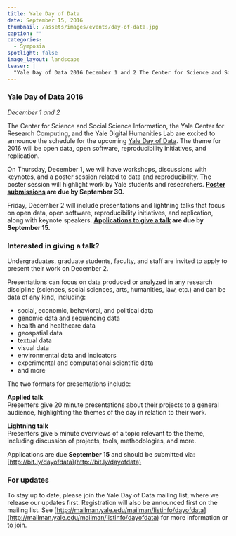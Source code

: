 ```yaml
---
title: Yale Day of Data
date: September 15, 2016
thumbnail: /assets/images/events/day-of-data.jpg
caption: ""
categories: 
  - Symposia
spotlight: false 
image_layout: landscape
teaser: |
  "Yale Day of Data 2016 December 1 and 2 The Center for Science and Social Science Information, the Yale Center for Research Computing, and the Yale Digital Humanities Lab are excited to announce the..."
---
```


### Yale Day of Data 2016
*December 1 and 2*

The Center for Science and Social Science Information, the Yale Center for Research Computing, and the Yale Digital Humanities Lab are excited to announce the schedule for the upcoming [Yale Day of Data](http://elischolar.library.yale.edu/dayofdata/2016/). The theme for 2016 will be open data, open software, reproducibility initiatives, and replication.
   
On Thursday, December 1, we will have workshops, discussions with keynotes, and a poster session related to data and reproducibility. The poster session will highlight work by Yale students and researchers. **[Poster submissions](http://elischolar.library.yale.edu/dayofdata/2016/posters/) are due by September 30.**

Friday, December 2 will include presentations and lightning talks that focus on open data, open software, reproducibility initiatives, and replication, along with keynote speakers. **[Applications to give a talk](http://yalesurvey.qualtrics.com/jfe/form/SV_eVSsftL11EoXTSt) are due by September 15.**

### Interested in giving a talk?
   
Undergraduates, graduate students, faculty, and staff are invited to apply to present their work on December 2.
   
Presentations can focus on data produced or analyzed in any research discipline (sciences, social sciences, arts, humanities, law, etc.) and can be data of any kind, including:

 * social, economic, behavioral, and political data
 * genomic data and sequencing data
 * health and healthcare data
 * geospatial data
 * textual data
 * visual data
 * environmental data and indicators
 * experimental and computational scientific data
 * and more

The two formats for presentations include:

**Applied talk**  
Presenters give 20 minute presentations about their projects to a general audience, highlighting the themes of the day in relation to their work.

**Lightning talk**  
Presenters give 5 minute overviews of a topic relevant to the theme, including discussion of projects, tools, methodologies, and more.
   
Applications are due **September 15** and should be submitted via: [http://bit.ly/dayofdata](http://bit.ly/dayofdata)
   
### For updates
   
To stay up to date, please join the Yale Day of Data mailing list, where we release our updates first. Registration will also be announced first on the mailing list. See [http://mailman.yale.edu/mailman/listinfo/dayofdata](http://mailman.yale.edu/mailman/listinfo/dayofdata) for more information or to join.